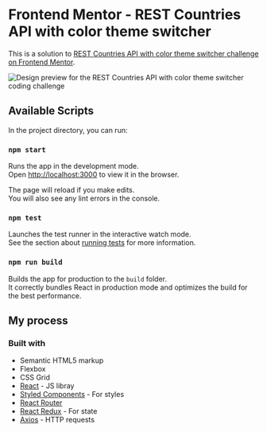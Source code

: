 # Frontend Mentor - REST Countries API with color theme switcher

This is a solution to [REST Countries API with color theme switcher challenge on Frontend Mentor](https://www.frontendmentor.io/challenges/rest-countries-api-with-color-theme-switcher-5cacc469fec04111f7b848ca).


![Design preview for the REST Countries API with color theme switcher coding challenge](https://res.cloudinary.com/dz209s6jk/image/upload/q_auto:good,w_900/Challenges/wirxeocmd6tpnn9c5oqc.jpg)

## Available Scripts

In the project directory, you can run:

### `npm start`

Runs the app in the development mode.\
Open [http://localhost:3000](http://localhost:3000) to view it in the browser.

The page will reload if you make edits.\
You will also see any lint errors in the console.

### `npm test`

Launches the test runner in the interactive watch mode.\
See the section about [running tests](https://facebook.github.io/create-react-app/docs/running-tests) for more information.

### `npm run build`

Builds the app for production to the `build` folder.\
It correctly bundles React in production mode and optimizes the build for the best performance.

## My process

### Built with

- Semantic HTML5 markup
- Flexbox
- CSS Grid
- [React](https://reactjs.org/) - JS libray
- [Styled Components](https://styled-components.com/) - For styles
- [React Router](https://reactrouter.com/)
- [React Redux](https://react-redux.js.org/) - For state
- [Axios](https://axios-http.com/) - HTTP requests